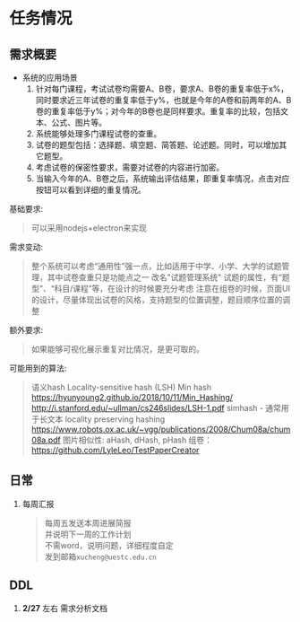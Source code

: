 # 任务情况

## 需求概要

* 系统的应用场景  
    1.  针对每门课程，考试试卷均需要A、B卷，要求A、B卷的重复率低于x%，同时要求近三年试卷的重复率低于y%，也就是今年的A卷和前两年的A、B卷的重复率低于y%；对今年的B卷也是同样要求。重复率的比较，包括文本、公式、图片等。  
    2. 系统能够处理多门课程试卷的查重。  
    3. 试卷的题型包括：选择题、填空题、简答题、论述题。同时，可以增加其它题型。  
    4. 考虑试卷的保密性要求，需要对试卷的内容进行加密。  
    5. 当输入今年的A、B卷之后，系统输出评估结果，即重复率情况，点击对应按钮可以看到详细的重复情况。  

基础要求:   
> 可以采用nodejs+electron来实现  

需求变动: 
> 整个系统可以考虑“通用性”强一点，比如适用于中学、小学、大学的试题管理，其中试卷查重只是功能点之一
> 改名"试题管理系统"
> 试题的属性，有“题型”、“科目/课程”等，在设计的时候要充分考虑
> 注意在组卷的时候，页面UI的设计，尽量体现出试卷的风格，支持题型的位置调整，题目顺序位置的调整

额外要求:   
> 如果能够可视化展示重复对比情况，是更可取的。

可能用到的算法:
> 语义hash
> Locality-sensitive hash (LSH)
> Min hash
> https://hyunyoung2.github.io/2018/10/11/Min_Hashing/
> http://i.stanford.edu/~ullman/cs246slides/LSH-1.pdf
> simhash - 通常用于长文本
> locality preserving hashing
> https://www.robots.ox.ac.uk/~vgg/publications/2008/Chum08a/chum08a.pdf 
> 图片相似性: aHash, dHash, pHash
> 组卷：https://github.com/LyleLeo/TestPaperCreator



## 日常

1. 每周汇报
    > 每周五发送本周进展简报  
    > 并说明下一周的工作计划  
    > 不需word，说明问题，详细程度自定  
    > 发到邮箱`xucheng@uestc.edu.cn`

## DDL

1. **2/27** 左右 需求分析文档